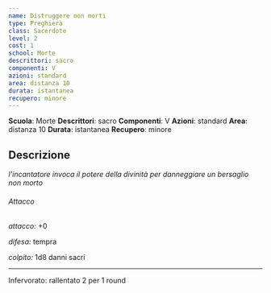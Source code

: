 ```yaml
---
name: Distruggere non morti
type: Preghiera
class: Sacerdote
level: 2
cost: 1
school: Morte
descrittori: sacro
componenti: V
azioni: standard
area: distanza 10
durata: istantanea
recupero: minore
---
```

**Scuola**: Morte
**Descrittori**: sacro
**Componenti**: V
**Azioni**: standard
**Area**: distanza 10
**Durata**: istantanea
**Recupero**: minore

**Descrizione**
-

*l'incantatore invoca il potere della divinità per danneggiare un bersaglio non morto*

###### Attacco

*attacco:* +0

*difesa:* tempra

*colpito:* 1d8 danni sacri

---

Infervorato: rallentato 2 per 1 round